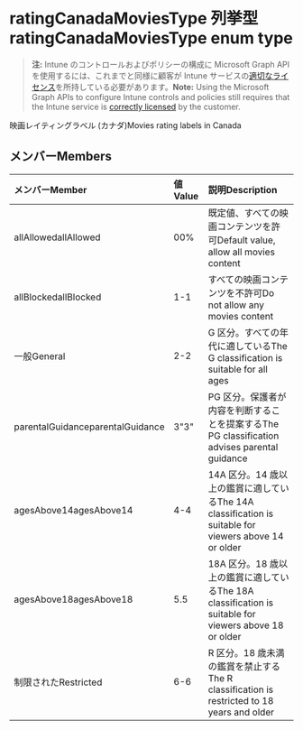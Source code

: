 # <a name="ratingcanadamoviestype-enum-type"></a><span data-ttu-id="375dc-101">ratingCanadaMoviesType 列挙型</span><span class="sxs-lookup"><span data-stu-id="375dc-101">ratingCanadaMoviesType enum type</span></span>

> <span data-ttu-id="375dc-102">**注:** Intune のコントロールおよびポリシーの構成に Microsoft Graph API を使用するには、これまでと同様に顧客が Intune サービスの[適切なライセンス](https://go.microsoft.com/fwlink/?linkid=839381)を所持している必要があります。</span><span class="sxs-lookup"><span data-stu-id="375dc-102">**Note:** Using the Microsoft Graph APIs to configure Intune controls and policies still requires that the Intune service is [correctly licensed](https://go.microsoft.com/fwlink/?linkid=839381) by the customer.</span></span>

<span data-ttu-id="375dc-103">映画レイティングラベル (カナダ)</span><span class="sxs-lookup"><span data-stu-id="375dc-103">Movies rating labels in Canada</span></span>
## <a name="members"></a><span data-ttu-id="375dc-104">メンバー</span><span class="sxs-lookup"><span data-stu-id="375dc-104">Members</span></span>
|<span data-ttu-id="375dc-105">メンバー</span><span class="sxs-lookup"><span data-stu-id="375dc-105">Member</span></span>|<span data-ttu-id="375dc-106">値</span><span class="sxs-lookup"><span data-stu-id="375dc-106">Value</span></span>|<span data-ttu-id="375dc-107">説明</span><span class="sxs-lookup"><span data-stu-id="375dc-107">Description</span></span>|
|:---|:---|:---|
|<span data-ttu-id="375dc-108">allAllowed</span><span class="sxs-lookup"><span data-stu-id="375dc-108">allAllowed</span></span>|<span data-ttu-id="375dc-109">0</span><span class="sxs-lookup"><span data-stu-id="375dc-109">0%</span></span>|<span data-ttu-id="375dc-110">既定値、すべての映画コンテンツを許可</span><span class="sxs-lookup"><span data-stu-id="375dc-110">Default value, allow all movies content</span></span>|
|<span data-ttu-id="375dc-111">allBlocked</span><span class="sxs-lookup"><span data-stu-id="375dc-111">allBlocked</span></span>|<span data-ttu-id="375dc-112">1</span><span class="sxs-lookup"><span data-stu-id="375dc-112">-1</span></span>|<span data-ttu-id="375dc-113">すべての映画コンテンツを不許可</span><span class="sxs-lookup"><span data-stu-id="375dc-113">Do not allow any movies content</span></span>|
|<span data-ttu-id="375dc-114">一般</span><span class="sxs-lookup"><span data-stu-id="375dc-114">General</span></span>|<span data-ttu-id="375dc-115">2</span><span class="sxs-lookup"><span data-stu-id="375dc-115">-2</span></span>|<span data-ttu-id="375dc-116">G 区分。すべての年代に適している</span><span class="sxs-lookup"><span data-stu-id="375dc-116">The G classification is suitable for all ages</span></span>|
|<span data-ttu-id="375dc-117">parentalGuidance</span><span class="sxs-lookup"><span data-stu-id="375dc-117">parentalGuidance</span></span>|<span data-ttu-id="375dc-118">3</span><span class="sxs-lookup"><span data-stu-id="375dc-118">"3"</span></span>|<span data-ttu-id="375dc-119">PG 区分。保護者が内容を判断することを提案する</span><span class="sxs-lookup"><span data-stu-id="375dc-119">The PG classification advises parental guidance</span></span>|
|<span data-ttu-id="375dc-120">agesAbove14</span><span class="sxs-lookup"><span data-stu-id="375dc-120">agesAbove14</span></span>|<span data-ttu-id="375dc-121">4</span><span class="sxs-lookup"><span data-stu-id="375dc-121">-4</span></span>|<span data-ttu-id="375dc-122">14A 区分。14 歳以上の鑑賞に適している</span><span class="sxs-lookup"><span data-stu-id="375dc-122">The 14A classification is suitable for viewers above 14 or older</span></span>|
|<span data-ttu-id="375dc-123">agesAbove18</span><span class="sxs-lookup"><span data-stu-id="375dc-123">agesAbove18</span></span>|<span data-ttu-id="375dc-124">5</span><span class="sxs-lookup"><span data-stu-id="375dc-124">.5</span></span>|<span data-ttu-id="375dc-125">18A 区分。18 歳以上の鑑賞に適している</span><span class="sxs-lookup"><span data-stu-id="375dc-125">The 18A classification is suitable for viewers above 18 or older</span></span>|
|<span data-ttu-id="375dc-126">制限された</span><span class="sxs-lookup"><span data-stu-id="375dc-126">Restricted</span></span>|<span data-ttu-id="375dc-127">6</span><span class="sxs-lookup"><span data-stu-id="375dc-127">-6</span></span>|<span data-ttu-id="375dc-128">R 区分。18 歳未満の鑑賞を禁止する</span><span class="sxs-lookup"><span data-stu-id="375dc-128">The R classification is restricted to 18 years and older</span></span>|








